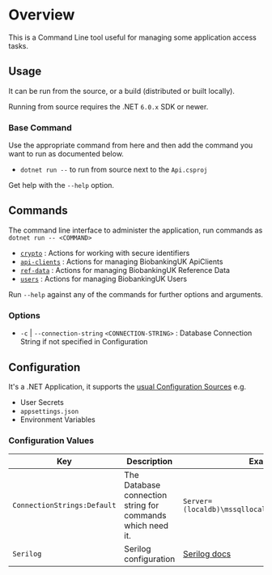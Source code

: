 # Overview

This is a Command Line tool useful for managing some application access tasks.

## Usage

It can be run from the source, or a build (distributed or built locally).

Running from source requires the .NET `6.0.x` SDK or newer.

### Base Command

Use the appropriate command from here and then add the command you want to run as documented below.

- `dotnet run --` to run from source next to the `Api.csproj`

Get help with the `--help` option.

## Commands

The command line interface to administer the application, run commands as `dotnet run -- <COMMAND>`

- [`crypto`](crypto) : Actions for working with secure identifiers
- [`api-clients`](api) : Actions for managing BiobankingUK ApiClients
- [`ref-data`](ref-data) : Actions for managing BiobankingUK Reference Data
- [`users`](users) : Actions for managing BiobankingUK Users

Run `--help` against any of the commands for further options and arguments.

### Options

- `-c` | `--connection-string` `<CONNECTION-STRING>` : Database Connection String if not specified in Configuration

## Configuration

It's a .NET Application, it supports the [usual Configuration Sources](https://docs.microsoft.com/en-us/aspnet/core/fundamentals/configuration/) e.g.

- User Secrets
- `appsettings.json`
- Environment Variables

### Configuration Values

| Key | Description | Example |
|-|-|-|
| `ConnectionStrings:Default` | The Database connection string for commands which need it. | `Server=(localdb)\mssqllocaldb;Database=Biobanks` |
| `Serilog` | Serilog configuration | [Serilog docs](https://github.com/serilog/serilog-settings-configuration) |
